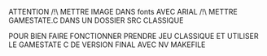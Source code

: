 ATTENTION
/!\ METTRE IMAGE DANS fonts AVEC ARIAL
/!\ METTRE GAMESTATE.C DANS UN DOSSIER SRC CLASSIQUE 


POUR BIEN FAIRE FONCTIONNER PRENDRE JEU CLASSIQUE ET UTILISER LE GAMESTATE C DE VERSION FINAL AVEC NV MAKEFILE
